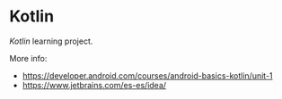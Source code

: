 # Kotlin

*Kotlin* learning project.

More info:

- https://developer.android.com/courses/android-basics-kotlin/unit-1
- https://www.jetbrains.com/es-es/idea/
